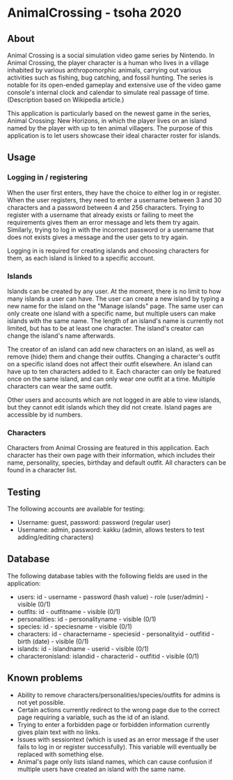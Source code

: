 # AnimalCrossing - tsoha 2020

## About
Animal Crossing is a social simulation video game series by Nintendo. In Animal Crossing, the player character is a human who lives in a village inhabited by various anthropomorphic animals, carrying out various activities such as fishing, bug catching, and fossil hunting. The series is notable for its open-ended gameplay and extensive use of the video game console's internal clock and calendar to simulate real passage of time. (Description based on Wikipedia article.)

This application is particularly based on the newest game in the series, Animal Crossing: New Horizons, in which the player lives on an island named by the player with up to ten animal villagers. The purpose of this application is to let users showcase their ideal character roster for islands.

## Usage

### Logging in / registering
When the user first enters, they have the choice to either log in or register. When the user registers, they need to enter a username between 3 and 30 characters and a password between 4 and 256 characters. Trying to register with a username that already exists or failing to meet the requirements gives them an error message and lets them try again. Similarly, trying to log in with the incorrect password or a username that does not exists gives a message and the user gets to try again.

Logging in is required for creating islands and choosing characters for them, as each island is linked to a specific account.

### Islands
Islands can be created by any user. At the moment, there is no limit to how many islands a user can have. The user can create a new island by typing a new name for the island on the "Manage islands" page. The same user can only create one island with a specific name, but multiple users can make islands with the same name. The length of an island's name is currently not limited, but has to be at least one character. The island's creator can change the island's name afterwards.

The creator of an island can add new characters on an island, as well as remove (hide) them and change their outfits. Changing a character's outfit on a specific island does not affect their outfit elsewhere. An island can have up to ten characters added to it. Each character can only be featured once on the same island, and can only wear one outfit at a time. Multiple characters can wear the same outfit.

Other users and accounts which are not logged in are able to view islands, but they cannot edit islands which they did not create. Island pages are accessible by id numbers.

### Characters
Characters from Animal Crossing are featured in this application. Each character has their own page with their information, which includes their name, personality, species, birthday and default outfit. All characters can be found in a character list.

## Testing
The following accounts are available for testing:
* Username: guest, password: password (regular user)
* Username: admin, password: kakku (admin, allows testers to test adding/editing characters)

## Database
The following database tables with the following fields are used in the application:

* users: id - username - password (hash value) - role (user/admin) - visible (0/1)
* outfits: id - outfitname - visible (0/1)
* personalities: id - personalityname - visible (0/1)
* species: id - speciesname - visible (0/1)
* characters: id - charactername - speciesid - personalityid - outfitid - birth (date) - visible (0/1)
* islands: id - islandname - userid - visible (0/1)
* characteronisland: islandid - characterid - outfitid - visible (0/1)


## Known problems
* Ability to remove characters/personalities/species/outfits for admins is not yet possible.
* Certain actions currently redirect to the wrong page due to the correct page requiring a variable, such as the id of an island.
* Trying to enter a forbidden page or forbidden information currently gives plain text with no links.
* Issues with sessiontext (which is used as an error message if the user fails to log in or register successfully). This variable will eventually be replaced with something else.
* Animal's page only lists island names, which can cause confusion if multiple users have created an island with the same name.
